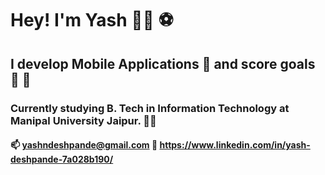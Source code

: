 # Hey! I'm Yash 👨‍💻 ⚽
## I develop Mobile Applications 📱 and score goals 🚀 🥅
### Currently studying B. Tech in Information Technology at Manipal University Jaipur. 👨‍🎓
#### 📫 yashndeshpande@gmail.com 🔗 https://www.linkedin.com/in/yash-deshpande-7a028b190/

